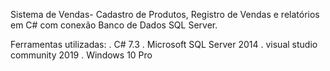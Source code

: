  Sistema de Vendas- Cadastro de Produtos, Registro de Vendas e relatórios em C# com conexão Banco de Dados SQL Server.
  
  Ferramentas utilizadas:
    . C# 7.3
    . Microsoft SQL Server 2014
    . visual studio community 2019
    . Windows 10 Pro 
    
